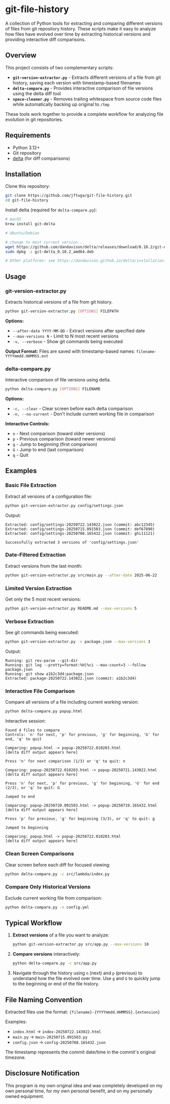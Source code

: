 # git-file-history

A collection of Python tools for extracting and comparing different
versions of files from git repository history. These scripts make
it easy to analyze how files have evolved over time by extracting
historical versions and providing interactive diff comparisons.

## Overview

This project consists of two complementary scripts:

- **`git-version-extractor.py`** - Extracts different versions of a file from git history, saving each version with timestamp-based filenames
- **`delta-compare.py`** - Provides interactive comparison of file versions using the delta diff tool
- **`space-cleaner.py`** - Removes trailing whitespace from source code files while automatically backing up original to `/tmp`

These tools work together to provide a complete workflow for analyzing file evolution in git repositories.

## Requirements

- Python 3.12+
- Git repository
- [delta](https://github.com/dandavison/delta) (for diff comparisons)

## Installation

Clone this repository:

```bash
git clone https://github.com/jftuga/git-file-history.git
cd git-file-history
```

Install delta (required for `delta-compare.py`):

```bash
# macOS
brew install git-delta

# Ubuntu/Debian

# change to most current version...
wget https://github.com/dandavison/delta/releases/download/0.18.2/git-delta_0.18.2_amd64.deb
sudo dpkg -i git-delta_0.18.2_amd64.deb

# Other platforms: see https://dandavison.github.io/delta/installation.html
```

## Usage

### git-version-extractor.py

Extracts historical versions of a file from git history.

```bash
python git-version-extractor.py [OPTIONS] FILEPATH
```

**Options:**
- `--after-date YYYY-MM-DD` - Extract versions after specified date
- `--max-versions N` - Limit to N most recent versions
- `-v, --verbose` - Show git commands being executed

**Output Format:**
Files are saved with timestamp-based names: `filename-YYYYmmdd.HHMMSS.ext`

### delta-compare.py

Interactive comparison of file versions using delta.

```bash
python delta-compare.py [OPTIONS] FILENAME
```

**Options:**
- `-c, --clear` - Clear screen before each delta comparison
- `-n, --no-current` - Don't include current working file in comparison

**Interactive Controls:**
- `n` - Next comparison (toward older versions)
- `p` - Previous comparison (toward newer versions)
- `g` - Jump to beginning (first comparison)
- `G` - Jump to end (last comparison)
- `q` - Quit

## Examples

### Basic File Extraction

Extract all versions of a configuration file:

```bash
python git-version-extractor.py config/settings.json
```

Output:
```
Extracted: config/settings-20250722.143022.json (commit: abc12345)
Extracted: config/settings-20250715.091503.json (commit: def67890)
Extracted: config/settings-20250708.165432.json (commit: ghi11121)

Successfully extracted 3 versions of 'config/settings.json'
```

### Date-Filtered Extraction

Extract versions from the last month:

```bash
python git-version-extractor.py src/main.py --after-date 2025-06-22
```

### Limited Version Extraction

Get only the 5 most recent versions:

```bash
python git-version-extractor.py README.md --max-versions 5
```

### Verbose Extraction

See git commands being executed:

```bash
python git-version-extractor.py -v package.json --max-versions 3
```

Output:
```
Running: git rev-parse --git-dir
Running: git log --pretty=format:%H|%ci --max-count=3 --follow package.json
Running: git show a1b2c3d4:package.json
Extracted: package-20250722.143022.json (commit: a1b2c3d4)
```

### Interactive File Comparison

Compare all versions of a file including current working version:

```bash
python delta-compare.py popup.html
```

Interactive session:
```
Found 4 files to compare
Controls: 'n' for next, 'p' for previous, 'g' for beginning, 'G' for end, 'q' to quit

Comparing: popup.html -> popup-20250722.010203.html
[delta diff output appears here]

Press 'n' for next comparison (1/3) or 'q' to quit: n

Comparing: popup-20250722.010203.html -> popup-20250721.143022.html
[delta diff output appears here]

Press 'n' for next, 'p' for previous, 'g' for beginning, 'G' for end (2/3), or 'q' to quit: G

Jumped to end

Comparing: popup-20250720.091503.html -> popup-20250719.165432.html
[delta diff output appears here]

Press 'p' for previous, 'g' for beginning (3/3), or 'q' to quit: g

Jumped to beginning

Comparing: popup.html -> popup-20250722.010203.html
[delta diff output appears here]
```

### Clean Screen Comparisons

Clear screen before each diff for focused viewing:

```bash
python delta-compare.py -c src/lambda/index.py
```

### Compare Only Historical Versions

Exclude current working file from comparison:

```bash
python delta-compare.py -n config.yml
```

## Typical Workflow

1. **Extract versions** of a file you want to analyze:
   ```bash
   python git-version-extractor.py src/app.py --max-versions 10
   ```

2. **Compare versions** interactively:
   ```bash
   python delta-compare.py -c src/app.py
   ```

3. Navigate through the history using `n` (next) and `p` (previous) to understand how the file evolved over time. Use `g` and `G` to quickly jump to the beginning or end of the file history.

## File Naming Convention

Extracted files use the format: `{filename}-{YYYYmmdd.HHMMSS}.{extension}`

Examples:
- `index.html` -> `index-20250722.143022.html`
- `main.py` -> `main-20250715.091503.py`
- `config.json` -> `config-20250708.165432.json`

The timestamp represents the commit date/time in the commit's
original timezone.

## Disclosure Notification

This program is my own original idea and was completely developed
on my own personal time, for my own personal benefit, and on my
personally owned equipment.
